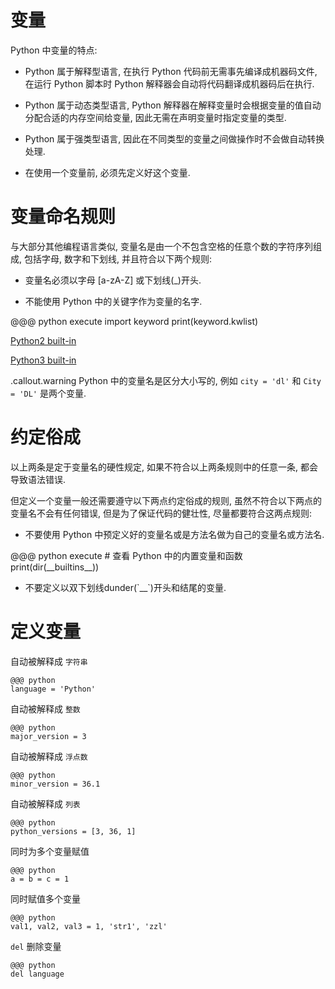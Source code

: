 <!SLIDE subsection>

# 变量
Python 中变量的特点:

- Python 属于解释型语言, 在执行 Python 代码前无需事先编译成机器码文件, 在运行 Python 脚本时 Python 解释器会自动将代码翻译成机器码后在执行.

- Python 属于动态类型语言, Python 解释器在解释变量时会根据变量的值自动分配合适的内存空间给变量, 因此无需在声明变量时指定变量的类型.

- Python 属于强类型语言, 因此在不同类型的变量之间做操作时不会做自动转换处理.

- 在使用一个变量前, 必须先定义好这个变量.

<!SLIDE transition=turnUp>

# 变量命名规则

与大部分其他编程语言类似, 变量名是由一个不包含空格的任意个数的字符序列组成, 包括字母, 数字和下划线, 并且符合以下两个规则:

<ul><li><p>变量名必须以字母 [a-zA-Z] 或下划线(_)开头.</p></li></ul>

<ul><li><p>不能使用 Python 中的关键字作为变量的名字.</p></li></ul>
    @@@ python execute
    import keyword
    print(keyword.kwlist)

[Python2 built-in](https://docs.python.org/2/library/functions.html)

[Python3 built-in](https://docs.python.org/3.6/library/functions.html)

.callout.warning Python 中的变量名是区分大小写的, 例如 `city = 'dl'` 和 `City = 'DL'` 是两个变量.

<!SLIDE transition=turnUp>

# 约定俗成

以上两条是定于变量名的硬性规定, 如果不符合以上两条规则中的任意一条, 都会导致语法错误.

但定义一个变量一般还需要遵守以下两点约定俗成的规则, 虽然不符合以下两点的变量名不会有任何错误, 但是为了保证代码的健壮性, 尽量都要符合这两点规则:

<ul><li><p>不要使用 Python 中预定义好的变量名或是方法名做为自己的变量名或方法名.</p></li></ul>
    @@@ python execute
    # 查看 Python 中的内置变量和函数
    print(dir(__builtins__))

<ul><li><p>不要定义以双下划线dunder(`__`)开头和结尾的变量.</p></li></ul>

<!SLIDE transition=turnUp>

# 定义变量

自动被解释成 `字符串`

    @@@ python
    language = 'Python'

自动被解释成 `整数`

    @@@ python
    major_version = 3

自动被解释成 `浮点数`

    @@@ python
    minor_version = 36.1

自动被解释成 `列表`

    @@@ python
    python_versions = [3, 36, 1]

同时为多个变量赋值

    @@@ python
    a = b = c = 1

同时赋值多个变量

    @@@ python
    val1, val2, val3 = 1, 'str1', 'zzl'

`del` 删除变量

    @@@ python
    del language